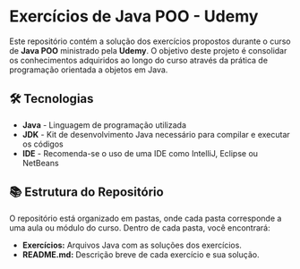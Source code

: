 # Exercícios de Java POO - Udemy

Este repositório contém a solução dos exercícios propostos durante o curso de **Java POO** ministrado pela **Udemy**. O objetivo deste projeto é consolidar os conhecimentos adquiridos ao longo do curso através da prática de programação orientada a objetos em Java.

## 🛠️ Tecnologias

- **Java** - Linguagem de programação utilizada
- **JDK** - Kit de desenvolvimento Java necessário para compilar e executar os códigos
- **IDE** - Recomenda-se o uso de uma IDE como IntelliJ, Eclipse ou NetBeans

## 📚 Estrutura do Repositório

O repositório está organizado em pastas, onde cada pasta corresponde a uma aula ou módulo do curso. Dentro de cada pasta, você encontrará:

- **Exercícios:** Arquivos Java com as soluções dos exercícios.
- **README.md:** Descrição breve de cada exercício e sua solução.

